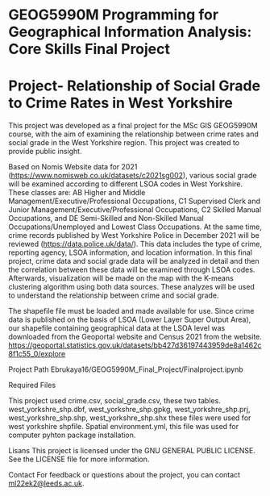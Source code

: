 # GEOG5990M Programming for Geographical Information Analysis: Core Skills Final Project

# Project- Relationship of Social Grade to Crime Rates in West Yorkshire

This project was developed as a final project for the MSc GIS GEOG5990M course, with the aim of examining the relationship between crime rates and social grade in the West Yorkshire region. This project was created to provide public insight.

Based on Nomis Website data for 2021 (https://www.nomisweb.co.uk/datasets/c2021sg002), various social grade will be examined according to different LSOA codes in West Yorkshire. These classes are: AB Higher and Middle Management/Executive/Professional Occupations, C1 Supervised Clerk and Junior Management/Executive/Professional Occupations, C2 Skilled Manual Occupations, and DE Semi-Skilled and Non-Skilled Manual Occupations/Unemployed and Lowest Class Occupations.
At the same time, crime records published by West Yorkshire Police in December 2021 will be reviewed (https://data.police.uk/data/). This data includes the type of crime, reporting agency, LSOA information, and location information.
In this final project, crime data and social grade data will be analyzed in detail and then the correlation between these data will be examined through LSOA codes. Afterwards, visualization will be made on the map with the K-means clustering algorithm using both data sources. These analyzes will be used to understand the relationship between crime and social grade.

The shapefile file must be loaded and made available for use. Since crime data is published on the basis of LSOA (Lower Layer Super Output Area), our shapefile containing geographical data at the LSOA level was downloaded from the Geoportal website and Census 2021 from the website. https://geoportal.statistics.gov.uk/datasets/bb427d36197443959de8a1462c8f1c55_0/explore


Project Path
Ebrukaya16/GEOG5990M_Final_Project/Finalproject.ipynb

Required Files 

This project used crime.csv, social_grade.csv, these two tables.  west_yorkshre_shp.dbf, west_yorkshre_shp.gpkg, west_yorkshre_shp.prj, west_yorkshre_shp.shp, west_yorkshre_shp.shx these files were used for west yorkshire shpfile. Spatial environment.yml, this file was used for computer pyhton package installation.



Lisans
This project is licensed under the GNU GENERAL PUBLIC LICENSE. See the LICENSE file for more information.

Contact
For feedback or questions about the project, you can contact ml22ek2@leeds.ac.uk.
